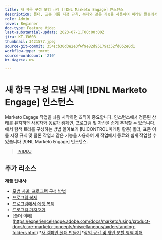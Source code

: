 ```yaml
---
title: 새 항목 구성 모범 사례 [!DNL Marketo Engage] 인스턴스
description: 폴더, 표준 이름 지정 규칙, 복제와 같은 기능을 사용하여 마케팅 활동에서 탐색 트리를 구성하여 새 Marketo Engage 인스턴스에서 동료와 쉽게 작업하는 방법을 알아봅니다.
role: Admin
level: Beginner
doc-type: Feature Video
last-substantial-update: 2023-07-11T00:00:00Z
jira: KT-13608
thumbnail: 3421577.jpeg
source-git-commit: 3541cb30d3e2e3f6f9e82d95179a352fd052e0d1
workflow-type: tm+mt
source-wordcount: '210'
ht-degree: 0%

---
```



# 새 항목 구성 모범 사례 [!DNL Marketo Engage] 인스턴스

Marketo Engage 작업을 처음 시작하면 조직이 중요합니다. 인스턴스에서 정돈된 상태를 유지하면 사용자와 동료가 캠페인, 프로그램 및 자산을 쉽게 추적할 수 있습니다. 에서 탐색 트리를 구성하는 방법 알아보기 [!UICONTROL 마케팅 활동] 폴더, 표준 이름 지정 규칙 및 클론 작업과 같은 기능을 사용하여 새 작업에서 동료와 쉽게 작업할 수 있습니다 [!DNL Marketo Engage] 인스턴스. 

>[!VIDEO](https://video.tv.adobe.com/v/3421577/?learn=on)

## 추가 리소스

**제품 안내서:**

* [모범 사례: 프로그램 구성 방법](https://experienceleague.adobe.com/docs/marketo/using/product-docs/core-marketo-concepts/programs/working-with-programs/best-practice-how-to-organize-your-programs.html)
* [프로그램 복제](https://experienceleague.adobe.com/docs/marketo/using/product-docs/core-marketo-concepts/programs/working-with-programs/clone-a-program.html)
* [프로그램에서 에셋 복제](https://experienceleague.adobe.com/docs/marketo/using/product-docs/core-marketo-concepts/programs/working-with-programs/clone-an-asset-in-a-program.html)
* [프로그램 가져오기](https://experienceleague.adobe.com/docs/marketo/using/product-docs/core-marketo-concepts/programs/working-with-programs/import-a-program.html)
* [폴더 이해] (https://experienceleague.adobe.com/docs/marketo/using/product-docs/core-marketo-concepts/miscellaneous/understanding-folders.html) *[새 캠페인 폴더 만들기](https://experienceleague.adobe.com/docs/marketo/using/product-docs/core-marketo-concepts/miscellaneous/create-new-campaign-folder.html)
*[작업 공간 및 개인 분할 영역 이해](https://experienceleague.adobe.com/docs/marketo/using/product-docs/administration/workspaces-and-person-partitions/understanding-workspaces-and-person-partitions.html)
